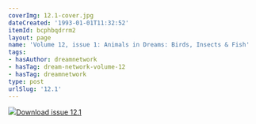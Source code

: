 ```yaml
---
coverImg: 12.1-cover.jpg
dateCreated: '1993-01-01T11:32:52'
itemId: bcphbqdrrm2
layout: page
name: 'Volume 12, issue 1: Animals in Dreams: Birds, Insects & Fish'
tags:
- hasAuthor: dreamnetwork
- hasTag: dream-network-volume-12
- hasTag: dreamnetwork
type: post
urlSlug: '12.1'
---
```

<img class="card-journal-img" src="../images/12.1-rect.jpg"/><a href="../files/pdfs/Volume_12/12.1-Dream-Network_Volume-12_No-1.pdf" download="">Download issue 12.1</a>
